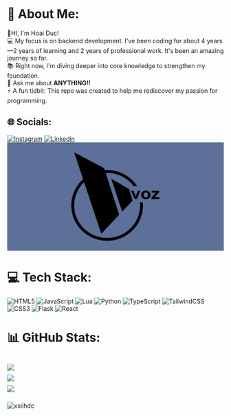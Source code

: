 # 💫 About Me:
👋HI, I'm Hoai Duc!<br>💻 My focus is on backend development. I've been coding for about 4 years—2 years of learning and 2 years of professional work. It's been an amazing journey so far.<br>📚 Right now, I'm diving deeper into core knowledge to strengthen my foundation. <br>💬 Ask me about **ANYTHING!!**<br>⚡ A fun tidbit: This repo was created to help me rediscover my passion for programming.


## 🌐 Socials:
[![Instagram](https://img.shields.io/badge/Instagram-E4405F?style=for-the-badge&logo=instagram&logoColor=white)](https://instagram.com/xxiih___d_c) [![Linkedin](https://img.shields.io/badge/LinkedIn-0077B5?style=for-the-badge&logo=linkedin&logoColor=white)](https://www.linkedin.com/in/duc-tran-67a62922a/) [![Voz](./image/voz.svg)](https://voz.vn/u/ductr_.1800277/)

# 💻 Tech Stack:
![HTML5](https://img.shields.io/badge/html5-%23E34F26.svg?style=for-the-badge&logo=html5&logoColor=white) ![JavaScript](https://img.shields.io/badge/javascript-%23323330.svg?style=for-the-badge&logo=javascript&logoColor=%23F7DF1E) ![Lua](https://img.shields.io/badge/lua-%232C2D72.svg?style=for-the-badge&logo=lua&logoColor=white) ![Python](https://img.shields.io/badge/python-3670A0?style=for-the-badge&logo=python&logoColor=ffdd54) ![TypeScript](https://img.shields.io/badge/typescript-%23007ACC.svg?style=for-the-badge&logo=typescript&logoColor=white) ![TailwindCSS](https://img.shields.io/badge/tailwindcss-%2338B2AC.svg?style=for-the-badge&logo=tailwind-css&logoColor=white) ![CSS3](https://img.shields.io/badge/css3-%231572B6.svg?style=for-the-badge&logo=css3&logoColor=white) ![Flask](https://img.shields.io/badge/flask-%23000.svg?style=for-the-badge&logo=flask&logoColor=white) ![React](https://img.shields.io/badge/react-%2320232a.svg?style=for-the-badge&logo=react&logoColor=%2361DAFB)
# 📊 GitHub Stats:
![](https://github-readme-stats.vercel.app/api?username=xxiihdc&theme=dark&hide_border=false&include_all_commits=false&count_private=false)<br/>
![](https://github-readme-streak-stats.herokuapp.com/?user=xxiihdc&theme=dark&hide_border=false)<br/>
![](https://github-readme-stats.vercel.app/api/top-langs/?username=xxiihdc&theme=dark&hide_border=false&include_all_commits=false&count_private=false&layout=compact)
---
<p align="left"> <img src="https://komarev.com/ghpvc/?username=xxiihdc&label=Total%20views&color=0e75b6&style=flat" alt="xxiihdc" /> </p>
